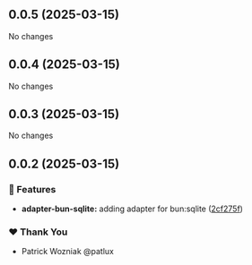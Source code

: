 ## 0.0.5 (2025-03-15)

No changes

## 0.0.4 (2025-03-15)

No changes

## 0.0.3 (2025-03-15)

No changes

## 0.0.2 (2025-03-15)

### 🚀 Features

- **adapter-bun-sqlite:** adding adapter for bun:sqlite ([2cf275f](https://github.com/patlux/react-query-cache-persistent/commit/2cf275f))

### ❤️ Thank You

- Patrick Wozniak @patlux

